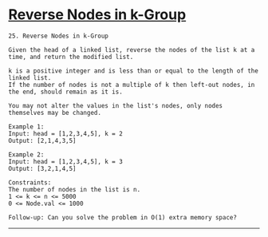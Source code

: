 # [Reverse Nodes in k-Group](https://leetcode.com/problems/reverse-nodes-in-k-group/)

    25. Reverse Nodes in k-Group

    Given the head of a linked list, reverse the nodes of the list k at a time, and return the modified list.

    k is a positive integer and is less than or equal to the length of the linked list.
    If the number of nodes is not a multiple of k then left-out nodes, in the end, should remain as it is.

    You may not alter the values in the list's nodes, only nodes themselves may be changed.

    Example 1:
    Input: head = [1,2,3,4,5], k = 2
    Output: [2,1,4,3,5]

    Example 2:
    Input: head = [1,2,3,4,5], k = 3
    Output: [3,2,1,4,5]

    Constraints:
    The number of nodes in the list is n.
    1 <= k <= n <= 5000
    0 <= Node.val <= 1000

    Follow-up: Can you solve the problem in O(1) extra memory space?

---
